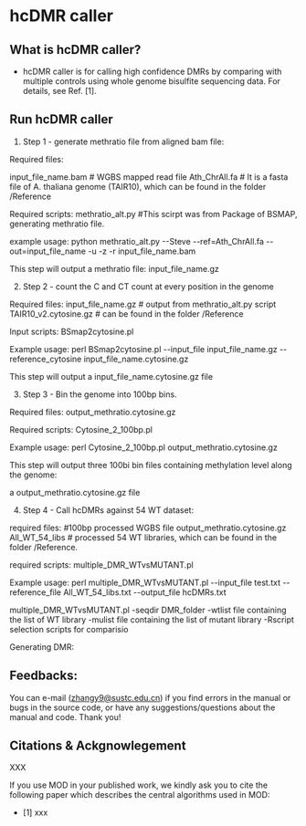 # hcDMR caller

## What is hcDMR caller?

* hcDMR caller is for calling high confidence DMRs by comparing with multiple controls using whole genome bisulfite sequencing data. For details, see Ref. [1].

## Run hcDMR caller

1) Step 1 - generate methratio file from aligned bam file:

Required files:

input_file_name.bam # WGBS mapped read file
Ath_ChrAll.fa # It is a fasta file of A. thaliana genome (TAIR10), which can be found in the folder /Reference

Required scripts:
methratio_alt.py #This scirpt was from Package of BSMAP, generating methratio file. 

example usage:
python methratio_alt.py --Steve --ref=Ath_ChrAll.fa --out=input_file_name -u -z -r input_file_name.bam

This step will output a methratio file: input_file_name.gz

2) Step 2 - count the C and CT count at every position in the genome

Required files:
input_file_name.gz # output from methratio_alt.py script
TAIR10_v2.cytosine.gz # can be found in the folder /Reference

Input scripts:
BSmap2cytosine.pl

Example usage:
perl BSmap2cytosine.pl --input_file input_file_name.gz --reference_cytosine input_file_name.cytosine.gz

This step will output a input_file_name.cytosine.gz file

3) Step 3 - Bin the genome into 100bp bins.

Required files:
output_methratio.cytosine.gz

Required scripts:
Cytosine_2_100bp.pl

Example usage:
perl Cytosine_2_100bp.pl output_methratio.cytosine.gz

This step will output three 100bi bin files containing methylation level along the genome:

a output_methratio.cytosine.gz file

4) Step 4 - Call hcDMRs against 54 WT dataset:

required files:
#100bp processed WGBS file
output_methratio.cytosine.gz
All_WT_54_libs # processed 54 WT libraries, which can be found in the folder /Reference. 

required scripts:
multiple_DMR_WTvsMUTANT.pl

Example usage:
perl multiple_DMR_WTvsMUTANT.pl --input_file test.txt --reference_file All_WT_54_libs.txt --output_file hcDMRs.txt

multiple_DMR_WTvsMUTANT.pl 
                                   -seqdir DMR_folder
                                   -wtlist file containing the list of WT library 
                                   -mulist file containing the list of mutant library 
                                   -Rscript selection scripts for comparisio
                                   
Generating DMR:


## Feedbacks:

You can e-mail (zhangy9@sustc.edu.cn) if you find errors in the manual or bugs in the source code, or have any suggestions/questions about the manual and code. Thank you!

## Citations & Ackgnowlegement

XXX

If you use MOD in your published work, we kindly ask you to cite the following paper which describes the central algorithms used in MOD:
* [1] xxx



